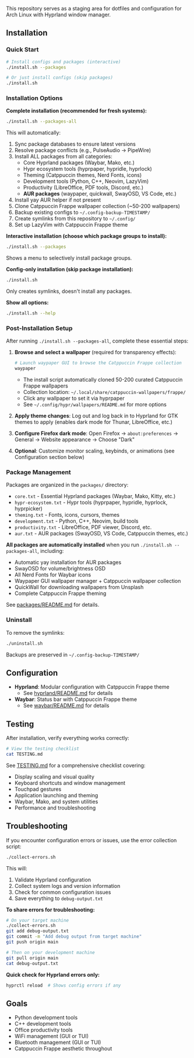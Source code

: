 This repository serves as a staging area for dotfiles and configuration for Arch Linux with Hyprland window manager.

## Installation

### Quick Start

```bash
# Install configs and packages (interactive)
./install.sh --packages

# Or just install configs (skip packages)
./install.sh
```

### Installation Options

**Complete installation (recommended for fresh systems):**
```bash
./install.sh --packages-all
```
This will automatically:
1. Sync package databases to ensure latest versions
2. Resolve package conflicts (e.g., PulseAudio → PipeWire)
3. Install ALL packages from all categories:
   - Core Hyprland packages (Waybar, Mako, etc.)
   - Hypr ecosystem tools (hyprpaper, hypridle, hyprlock)
   - Theming (Catppuccin themes, Nerd Fonts, icons)
   - Development tools (Python, C++, Neovim, LazyVim)
   - Productivity (LibreOffice, PDF tools, Discord, etc.)
   - **AUR packages** (waypaper, quickwall, SwayOSD, VS Code, etc.)
4. Install yay AUR helper if not present
5. Clone Catppuccin Frappe wallpaper collection (~50-200 wallpapers)
6. Backup existing configs to `~/.config-backup-TIMESTAMP/`
7. Create symlinks from this repository to `~/.config/`
8. Set up LazyVim with Catppuccin Frappe theme

**Interactive installation (choose which package groups to install):**
```bash
./install.sh --packages
```
Shows a menu to selectively install package groups.

**Config-only installation (skip package installation):**
```bash
./install.sh
```
Only creates symlinks, doesn't install any packages.

**Show all options:**
```bash
./install.sh --help
```

### Post-Installation Setup

After running `./install.sh --packages-all`, complete these essential steps:

1. **Browse and select a wallpaper** (required for transparency effects):
   ```bash
   # Launch waypaper GUI to browse the Catppuccin Frappe collection
   waypaper
   ```
   - The install script automatically cloned 50-200 curated Catppuccin Frappe wallpapers
   - Collection location: `~/.local/share/catppuccin-wallpapers/frappe/`
   - Click any wallpaper to set it via hyprpaper
   - See `~/.config/hypr/wallpapers/README.md` for more options

2. **Apply theme changes**: Log out and log back in to Hyprland for GTK themes to apply (enables dark mode for Thunar, LibreOffice, etc.)

3. **Configure Firefox dark mode**: Open Firefox → `about:preferences` → General → Website appearance → Choose "Dark"

4. **Optional**: Customize monitor scaling, keybinds, or animations (see Configuration section below)

### Package Management

Packages are organized in the `packages/` directory:
- `core.txt` - Essential Hyprland packages (Waybar, Mako, Kitty, etc.)
- `hypr-ecosystem.txt` - Hypr tools (hyprpaper, hypridle, hyprlock, hyprpicker)
- `theming.txt` - Fonts, icons, cursors, themes
- `development.txt` - Python, C++, Neovim, build tools
- `productivity.txt` - LibreOffice, PDF viewer, Discord, etc.
- `aur.txt` - AUR packages (SwayOSD, VS Code, Catppuccin themes, etc.)

**All packages are automatically installed** when you run `./install.sh --packages-all`, including:
- Automatic yay installation for AUR packages
- SwayOSD for volume/brightness OSD
- All Nerd Fonts for Waybar icons
- Waypaper GUI wallpaper manager + Catppuccin wallpaper collection
- QuickWall for downloading wallpapers from Unsplash
- Complete Catppuccin Frappe theming

See [packages/README.md](packages/README.md) for details.

### Uninstall

To remove the symlinks:
```bash
./uninstall.sh
```

Backups are preserved in `~/.config-backup-TIMESTAMP/`

## Configuration

- **Hyprland**: Modular configuration with Catppuccin Frappe theme
  - See [hyprland/README.md](hyprland/README.md) for details
- **Waybar**: Status bar with Catppuccin Frappe theme
  - See [waybar/README.md](waybar/README.md) for details

## Testing

After installation, verify everything works correctly:

```bash
# View the testing checklist
cat TESTING.md
```

See [TESTING.md](TESTING.md) for a comprehensive checklist covering:
- Display scaling and visual quality
- Keyboard shortcuts and window management
- Touchpad gestures
- Application launching and theming
- Waybar, Mako, and system utilities
- Performance and troubleshooting

## Troubleshooting

If you encounter configuration errors or issues, use the error collection script:

```bash
./collect-errors.sh
```

This will:
1. Validate Hyprland configuration
2. Collect system logs and version information
3. Check for common configuration issues
4. Save everything to `debug-output.txt`

**To share errors for troubleshooting:**
```bash
# On your target machine
./collect-errors.sh
git add debug-output.txt
git commit -m "Add debug output from target machine"
git push origin main

# Then on your development machine
git pull origin main
cat debug-output.txt
```

**Quick check for Hyprland errors only:**
```bash
hyprctl reload  # Shows config errors if any
```

## Goals

- Python development tools
- C++ development tools
- Office productivity tools
- WiFi management (GUI or TUI)
- Bluetooth management (GUI or TUI)
- Catppuccin Frappe aesthetic throughout
